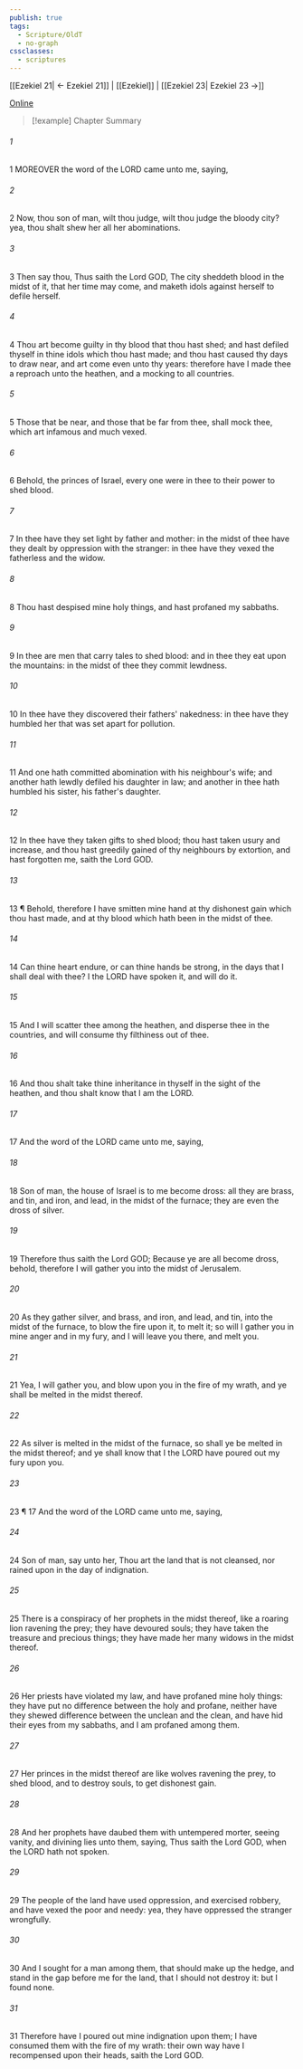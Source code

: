 ```yaml
---
publish: true
tags:
  - Scripture/OldT
  - no-graph
cssclasses:
  - scriptures
---
```

[[Ezekiel 21| ← Ezekiel 21]] | [[Ezekiel]] | [[Ezekiel 23| Ezekiel 23 →]]

[Online](https://churchofjesuschrist.org/study/scriptures/ot/ezek/22?lang=eng)

>[!example] Chapter Summary
>
###### 1
1 MOREOVER the word of the LORD came unto me, saying,
###### 2
2 Now, thou son of man, wilt thou judge, wilt thou judge the bloody city?  yea, thou shalt shew her all her abominations.
###### 3
3 Then say thou, Thus saith the Lord GOD, The city sheddeth blood in the midst of it, that her time may come, and maketh idols against herself to defile herself.
###### 4
4 Thou art become guilty in thy blood that thou hast shed; and hast defiled thyself in thine idols which thou hast made; and thou hast caused thy days to draw near, and art come even unto thy years: therefore have I made thee a reproach unto the heathen, and a mocking to all countries.
###### 5
5 Those that be near, and those that be far from thee, shall mock thee, which art infamous and much vexed.
###### 6
6 Behold, the princes of Israel, every one were in thee to their power to shed blood.
###### 7
7 In thee have they set light by father and mother: in the midst of thee have they dealt by oppression with the stranger: in thee have they vexed the fatherless and the widow.
###### 8
8 Thou hast despised mine holy things, and hast profaned my sabbaths.
###### 9
9 In thee are men that carry tales to shed blood: and in thee they eat upon the mountains: in the midst of thee they commit lewdness.
###### 10
10 In thee have they discovered their fathers' nakedness: in thee have they humbled her that was set apart for pollution.
###### 11
11 And one hath committed abomination with his neighbour's wife; and another hath lewdly defiled his daughter in law; and another in thee hath humbled his sister, his father's daughter.
###### 12
12 In thee have they taken gifts to shed blood; thou hast taken usury and increase, and thou hast greedily gained of thy neighbours by extortion, and hast forgotten me, saith the Lord GOD.
###### 13
13 ¶ Behold, therefore I have smitten mine hand at thy dishonest gain which thou hast made, and at thy blood which hath been in the midst of thee.
###### 14
14 Can thine heart endure, or can thine hands be strong, in the days that I shall deal with thee?  I the LORD have spoken it, and will do it.
###### 15
15 And I will scatter thee among the heathen, and disperse thee in the countries, and will consume thy filthiness out of thee.
###### 16
16 And thou shalt take thine inheritance in thyself in the sight of the heathen, and thou shalt know that I am the LORD.
###### 17
17 And the word of the LORD came unto me, saying,
###### 18
18 Son of man, the house of Israel is to me become dross: all they are brass, and tin, and iron, and lead, in the midst of the furnace; they are even the dross of silver.
###### 19
19 Therefore thus saith the Lord GOD; Because ye are all become dross, behold, therefore I will gather you into the midst of Jerusalem.
###### 20
20 As they gather silver, and brass, and iron, and lead, and tin, into the midst of the furnace, to blow the fire upon it, to melt it; so will I gather you in mine anger and in my fury, and I will leave you there, and melt you.
###### 21
21 Yea, I will gather you, and blow upon you in the fire of my wrath, and ye shall be melted in the midst thereof.
###### 22
22 As silver is melted in the midst of the furnace, so shall ye be melted in the midst thereof; and ye shall know that I the LORD have poured out my fury upon you.
###### 23
23 ¶ 17 And the word of the LORD came unto me, saying,
###### 24
24 Son of man, say unto her, Thou art the land that is not cleansed, nor rained upon in the day of indignation.
###### 25
25 There is a conspiracy of her prophets in the midst thereof, like a roaring lion ravening the prey; they have devoured souls; they have taken the treasure and precious things; they have made her many widows in the midst thereof.
###### 26
26 Her priests have violated my law, and have profaned mine holy things: they have put no difference between the holy and profane, neither have they shewed difference between the unclean and the clean, and have hid their eyes from my sabbaths, and I am profaned among them.
###### 27
27 Her princes in the midst thereof are like wolves ravening the prey, to shed blood, and to destroy souls, to get dishonest gain.
###### 28
28 And her prophets have daubed them with untempered morter, seeing vanity, and divining lies unto them, saying, Thus saith the Lord GOD, when the LORD hath not spoken.
###### 29
29 The people of the land have used oppression, and exercised robbery, and have vexed the poor and needy: yea, they have oppressed the stranger wrongfully.
###### 30
30 And I sought for a man among them, that should make up the hedge, and stand in the gap before me for the land, that I should not destroy it: but I found none.
###### 31
31 Therefore have I poured out mine indignation upon them; I have consumed them with the fire of my wrath: their own way have I recompensed upon their heads, saith the Lord GOD.



